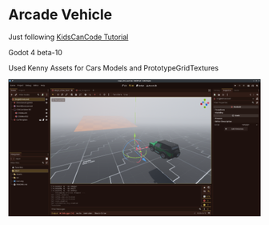 # Arcade Vehicle

Just following [KidsCanCode Tutorial](https://www.youtube.com/watch?v=LqLchhxMldM)

Godot 4 beta-10

Used Kenny Assets for Cars Models and PrototypeGridTextures


![Screenshot](ScreenShots/ScreenShots.png)

